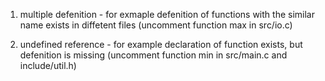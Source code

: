1. multiple defenition - for exmaple defenition of functions with the similar name exists in diffetent files 
   (uncomment function max in src/io.c)

2. undefined reference - for example declaration of function exists, but defenition is missing 
   (uncomment function min in src/main.c and include/util.h)
